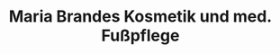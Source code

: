 ---
title: "Maria Brandes Kosmetik und med. Fußpflege"
url: /bochum/maria-brandes-kosmetik-und-med-fusspflege/
shop: Kosmetik
---